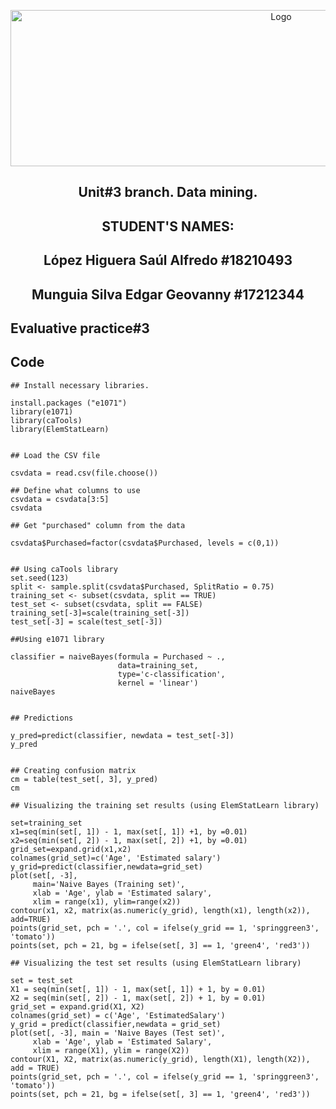 <p align="center">
    <img alt="Logo" src="https://www.tijuana.tecnm.mx/wp-content/uploads/2021/08/liston-de-logos-oficiales-educacion-tecnm-FEB-2021.jpg" width=850 height=250>
</p>
<H2><p align="center">Unit#3 branch. Data mining.</p></H2>
<H2><p align="Center">STUDENT'S NAMES: </p></H2>

<H2><p align="Center">López Higuera Saúl Alfredo #18210493</p></H2>
<H2><p align="Center">Munguia Silva Edgar Geovanny #17212344</p></H2>

## Evaluative practice#3

## Code
~~~
## Install necessary libraries.

install.packages ("e1071")
library(e1071)
library(caTools)
library(ElemStatLearn)


## Load the CSV file

csvdata = read.csv(file.choose())

## Define what columns to use
csvdata = csvdata[3:5]
csvdata

## Get "purchased" column from the data

csvdata$Purchased=factor(csvdata$Purchased, levels = c(0,1))


## Using caTools library
set.seed(123)
split <- sample.split(csvdata$Purchased, SplitRatio = 0.75)
training_set <- subset(csvdata, split == TRUE)
test_set <- subset(csvdata, split == FALSE)
training_set[-3]=scale(training_set[-3])
test_set[-3] = scale(test_set[-3])

##Using e1071 library

classifier = naiveBayes(formula = Purchased ~ .,
                        data=training_set,
                        type='c-classification',
                        kernel = 'linear')
naiveBayes


## Predictions 

y_pred=predict(classifier, newdata = test_set[-3])
y_pred


## Creating confusion matrix
cm = table(test_set[, 3], y_pred)
cm

## Visualizing the training set results (using ElemStatLearn library)

set=training_set
x1=seq(min(set[, 1]) - 1, max(set[, 1]) +1, by =0.01)
x2=seq(min(set[, 2]) - 1, max(set[, 2]) +1, by =0.01)
grid_set=expand.grid(x1,x2)
colnames(grid_set)=c('Age', 'Estimated salary')
y_grid=predict(classifier,newdata=grid_set)
plot(set[, -3],
     main='Naive Bayes (Training set)',
     xlab = 'Age', ylab = 'Estimated salary',
     xlim = range(x1), ylim=range(x2))
contour(x1, x2, matrix(as.numeric(y_grid), length(x1), length(x2)), add=TRUE)
points(grid_set, pch = '.', col = ifelse(y_grid == 1, 'springgreen3', 'tomato'))
points(set, pch = 21, bg = ifelse(set[, 3] == 1, 'green4', 'red3'))

## Visualizing the test set results (using ElemStatLearn library)

set = test_set
X1 = seq(min(set[, 1]) - 1, max(set[, 1]) + 1, by = 0.01)
X2 = seq(min(set[, 2]) - 1, max(set[, 2]) + 1, by = 0.01)
grid_set = expand.grid(X1, X2)
colnames(grid_set) = c('Age', 'EstimatedSalary')
y_grid = predict(classifier,newdata = grid_set)
plot(set[, -3], main = 'Naive Bayes (Test set)',
     xlab = 'Age', ylab = 'Estimated Salary',
     xlim = range(X1), ylim = range(X2))
contour(X1, X2, matrix(as.numeric(y_grid), length(X1), length(X2)), add = TRUE)
points(grid_set, pch = '.', col = ifelse(y_grid == 1, 'springgreen3', 'tomato'))
points(set, pch = 21, bg = ifelse(set[, 3] == 1, 'green4', 'red3'))
~~~
